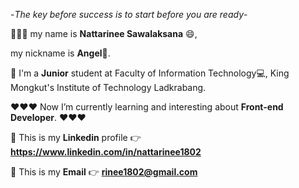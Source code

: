 -*The key before success is to start before you are ready*-

👋👋👋  my name is **Nattarinee Sawalaksana** 😄,
  
   my nickname is **Angel**👼.

  🎒 I'm a **Junior** student at Faculty of Information Technology💻, King Mongkut's Institute of Technology Ladkrabang.

  ♥️♥️♥️ Now I’m currently learning and interesting about **Front-end Developer**. ♥️♥️♥️
  
  
  📁 This is my **Linkedin** profile 	👉  **https://www.linkedin.com/in/nattarinee1802**
  
  📧 This is my **Email**             👉  **rinee1802@gmail.com**
<!--
**angellllegna/angellllegna** is a ✨ _special_ ✨ repository because its `README.md` (this file) appears on your GitHub profile.

Here are some ideas to get you started:

- 🔭 I’m currently working on ...
- 🌱 I’m currently learning ...
- 👯 I’m looking to collaborate on ...
- 🤔 I’m looking for help with ...
- 💬 Ask me about ...
- 📫 How to reach me: ...
- 😄 Pronouns: ...
- ⚡ Fun fact: ...
-->
